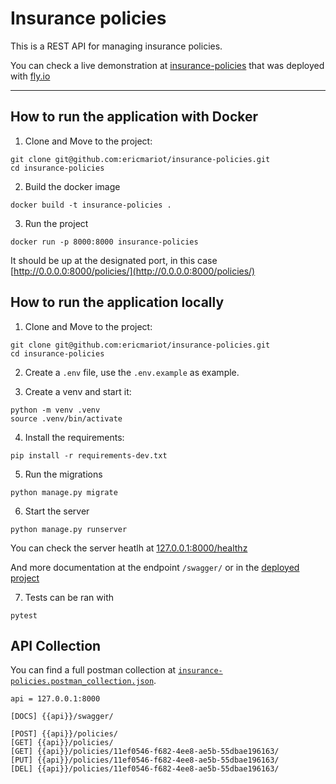# Insurance policies

This is a REST API for managing insurance policies.

You can check a live demonstration at [insurance-policies](https://insurance-policies.fly.dev/policies/) that was deployed with [fly.io](https://fly.io/)

---

## How to run the application with Docker

1. Clone and Move to the project:
```
git clone git@github.com:ericmariot/insurance-policies.git
cd insurance-policies
```

2. Build the docker image
```
docker build -t insurance-policies . 
```

3. Run the project
```
docker run -p 8000:8000 insurance-policies
```

It should be up at the designated port, in this case [http://0.0.0.0:8000/policies/](http://0.0.0.0:8000/policies/)

## How to run the application locally

1. Clone and Move to the project:
```
git clone git@github.com:ericmariot/insurance-policies.git
cd insurance-policies
```

2. Create a `.env` file, use the `.env.example` as example.

3. Create a venv and start it:
```
python -m venv .venv
source .venv/bin/activate
```

4. Install the requirements:
```
pip install -r requirements-dev.txt
```

5. Run the migrations
```
python manage.py migrate
```


6. Start the server
```
python manage.py runserver
```

You can check the server heatlh at [127.0.0.1:8000/healthz](127.0.0.1:8000/healthz)

And more documentation at the endpoint `/swagger/` or in the [deployed project](https://insurance-policies.fly.dev/swagger/)

7. Tests can be ran with
```
pytest
```

## API Collection

You can find a full postman collection at [`insurance-policies.postman_collection.json`](https://github.com/ericmariot/insurance-policies/blob/main/insurance-policies.postman_collection.json).

```
api = 127.0.0.1:8000

[DOCS] {{api}}/swagger/

[POST] {{api}}/policies/
[GET] {{api}}/policies/
[GET] {{api}}/policies/11ef0546-f682-4ee8-ae5b-55dbae196163/
[PUT] {{api}}/policies/11ef0546-f682-4ee8-ae5b-55dbae196163/
[DEL] {{api}}/policies/11ef0546-f682-4ee8-ae5b-55dbae196163/
```

